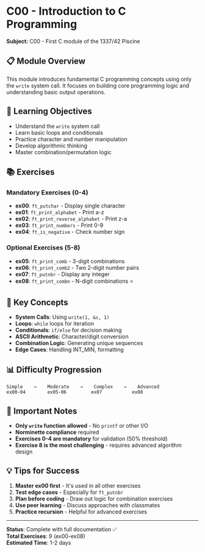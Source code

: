# C00 - Introduction to C Programming

**Subject:** C00 - First C module of the 1337/42 Piscine

## 📋 Module Overview

This module introduces fundamental C programming concepts using only the `write` system call. It focuses on building core programming logic and understanding basic output operations.

## 🎯 Learning Objectives

- Understand the `write` system call
- Learn basic loops and conditionals
- Practice character and number manipulation
- Develop algorithmic thinking
- Master combination/permutation logic

## 📚 Exercises

### **Mandatory Exercises (0-4)**
- **ex00**: `ft_putchar` - Display single character
- **ex01**: `ft_print_alphabet` - Print a-z
- **ex02**: `ft_print_reverse_alphabet` - Print z-a  
- **ex03**: `ft_print_numbers` - Print 0-9
- **ex04**: `ft_is_negative` - Check number sign

### **Optional Exercises (5-8)**
- **ex05**: `ft_print_comb` - 3-digit combinations
- **ex06**: `ft_print_comb2` - Two 2-digit number pairs
- **ex07**: `ft_putnbr` - Display any integer
- **ex08**: `ft_print_combn` - N-digit combinations ⭐

## 🔧 Key Concepts

- **System Calls**: Using `write(1, &c, 1)`
- **Loops**: `while` loops for iteration
- **Conditionals**: `if/else` for decision making
- **ASCII Arithmetic**: Character/digit conversion
- **Combination Logic**: Generating unique sequences
- **Edge Cases**: Handling INT_MIN, formatting

## 📊 Difficulty Progression

```
Simple    →    Moderate    →    Complex    →    Advanced
ex00-04        ex05-06         ex07           ex08
```

## 🚨 Important Notes

- **Only `write` function allowed** - No `printf` or other I/O
- **Norminette compliance** required
- **Exercises 0-4 are mandatory** for validation (50% threshold)
- **Exercise 8 is the most challenging** - requires advanced algorithm design

## 💡 Tips for Success

1. **Master ex00 first** - It's used in all other exercises
2. **Test edge cases** - Especially for `ft_putnbr`
3. **Plan before coding** - Draw out logic for combination exercises
4. **Use peer learning** - Discuss approaches with classmates
5. **Practice recursion** - Helpful for advanced exercises

---

**Status**: Complete with full documentation ✅  
**Total Exercises**: 9 (ex00-ex08)  
**Estimated Time**: 1-2 days
